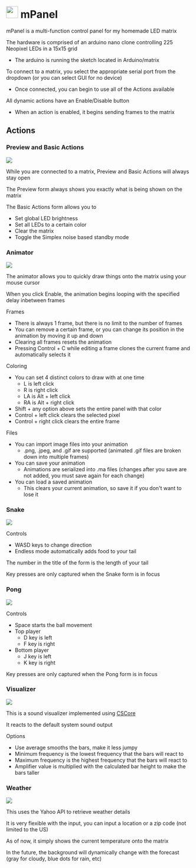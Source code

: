 # <img src="https://raw.githubusercontent.com/PatPositron/mPanel/master/images/mPanel.png" width="32" height="32"> mPanel

mPanel is a multi-function control panel for my homemade LED matrix

The hardware is comprised of an arduino nano clone controlling 225 Neopixel LEDs in a 15x15 grid
 * The arduino is running the sketch located in Arduino/matrix

To connect to a matrix, you select the appropriate serial port from the dropdown (or you can select GUI for no device)
 * Once connected, you can begin to use all of the Actions available

All dynamic actions have an Enable/Disable button
 * When an action is enabled, it begins sending frames to the matrix

## Actions
### Preview and Basic Actions
<img src="https://raw.githubusercontent.com/PatPositron/mPanel/master/images/preview.gif">

While you are connected to a matrix, Preview and Basic Actions will always stay open

The Preview form always shows you exactly what is being shown on the matrix

The Basic Actions form allows you to
* Set global LED brightness
* Set all LEDs to a certain color
* Clear the matrix
* Toggle the Simplex noise based standby mode

### Animator
<img src="https://raw.githubusercontent.com/PatPositron/mPanel/master/images/animator.gif">

The animator allows you to quickly draw things onto the matrix using your mouse cursor

When you click Enable, the animation begins looping with the specified delay inbetween frames

Frames
* There is always 1 frame, but there is no limit to the number of frames
* You can remove a certain frame, or you can change its position in the animation by moving it up and down
* Clearing all frames resets the animation
* Pressing Control + C while editing a frame clones the current frame and automatically selects it

Coloring
* You can set 4 distinct colors to draw with at one time
  * L is left click
  * R is right click
  * LA is Alt + left click
  * RA is Alt + right click
* Shift + any option above sets the entire panel with that color
* Control + left click clears the selected pixel
* Control + right click clears the entire frame

Files
* You can import image files into your animation
  * .png, .jpeg, and .gif are supported (animated .gif files are broken down into multiple frames)
* You can save your animation
  * Animations are serialized into .ma files (changes after you save are not added, you must save again for each change)
* You can load a saved animation
  * This clears your current animation, so save it if you don't want to lose it

### Snake
<img src="https://raw.githubusercontent.com/PatPositron/mPanel/master/images/snake.gif">

Controls
* WASD keys to change direction
* Endless mode automatically adds food to your tail

The number in the title of the form is the length of your tail

Key presses are only captured when the Snake form is in focus

### Pong
<img src="https://raw.githubusercontent.com/PatPositron/mPanel/master/images/pong.gif">

Controls
* Space starts the ball movement
* Top player
  * D key is left
  * F key is right
* Bottom player
  * J key is left
  * K key is right

Key presses are only captured when the Pong form is in focus

### Visualizer
<img src="https://raw.githubusercontent.com/PatPositron/mPanel/master/images/visualizer.gif">

This is a sound visualizer implemented using <a href="https://github.com/filoe/cscore">CSCore</a>

It reacts to the default system sound output

Options
* Use average smooths the bars, make it less jumpy
* Minimum frequency is the lowest frequency that the bars will react to
* Maximum frequency is the highest frequency that the bars will react to
* Amplifier value is multiplied with the calculated bar height to make the bars taller

### Weather
<img src="https://raw.githubusercontent.com/PatPositron/mPanel/master/images/weather.gif">

This uses the Yahoo API to retrieve weather details

It is very flexible with the input, you can input a location or a zip code (not limited to the US)

As of now, it simply shows the current temperature onto the matrix

In the future, the background will dynamically change with the forecast (gray for cloudy, blue dots for rain, etc)
